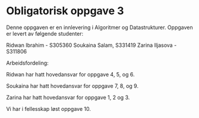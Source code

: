 # Obligatorisk oppgave 3 

Denne oppgaven er en innlevering i Algoritmer og Datastrukturer. Oppgaven er levert av følgende studenter:

Ridwan Ibrahim - S305360
Soukaina Salam, S331419
Zarina Iljasova - S311806

Arbeidsfordeling:


Ridwan har hatt hovedansvar for oppgave 4, 5, og 6.

Soukaina har hatt hovedansvar for oppgave 7, 8, og 9.

Zarina har hatt hovedansvar for oppgave 1, 2 og 3.

Vi har i fellesskap løst oppgave 10.

